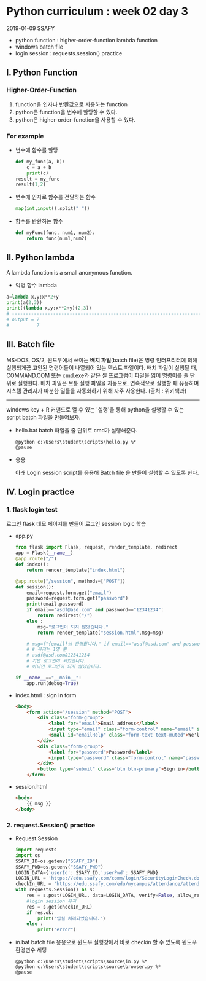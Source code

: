 # Python curriculum : week 02 day 3

2019-01-09 SSAFY

* python function
  : higher-order-function
    lambda function
* windows batch file
* login session
  : requests.session() practice



## I. Python Function

### Higher-Order-Function

1. function을 인자나 반환값으로 사용하는 function
2. python은 function을 변수에 할당할 수 있다.
3. python은 higher-order-function을 사용할 수 있다.



### For example

* 변수에 함수를 할당

  ```python
  def my_func(a, b):
      c = a + b
      print(c)
  result = my_func
  result(1,2)
  ```

* 변수에 인자로 함수를 전달하는 함수

  ```python
  map(int,input().split(" "))
  ```

* 함수를 반환하는 함수

  ```python
  def myFunc(func, num1, num2):
      return func(num1,num2)
  ```



## II. Python lambda

A lambda function is a small anonymous function.

* 익명 함수 lambda

```python
a=lambda x,y:x**2+y
print(a(2,3))
print((lambda x,y:x**2+y)(2,3))
# -----------------------------------------------------------------------------------
# output = 7
#		   7
```



## III. Batch file

MS-DOS, OS/2, 윈도우에서 쓰이는 **배치 파일**(batch file)은 명령 인터프리터에 의해 실행되게끔 고안된 명령어들이 나열되어 있는 텍스트 파일이다. 배치 파일이 실행될 때, COMMAND.COM 또는 cmd.exe와 같은 셸 프로그램이 파일을 읽어 명령어를 줄 단위로 실행한다. 배치 파일은 보통 실행 파일을 자동으로, 연속적으로 실행할 때 유용하며 시스템 관리자가 따분한 일들을 자동화하기 위해 자주 사용한다. 						(출처 : 위키백과)

---

windows key + R 커맨드로 열 수 있는 '실행'을 통해 python을 실행할 수 있는 script batch 파일을 만들어보자.

* hello.bat
  batch 파일을 줄 단위로 cmd가 실행해준다.

  ```
  @python c:\Users\student\scripts\hello.py %*
  @pause
  ```

* 응용

  아래 Login session script를 응용해 Batch file 을 만들어 실행할 수 있도록 한다.



## IV. Login practice

### 1. flask login test

로그인 flask 데모 페이지를 만들어 로그인 session logic 학습

* app.py

    ```python
    from flask import Flask, request, render_template, redirect
    app = Flask(__name__)
    @app.route("/")
    def index():
        return render_template("index.html")

    @app.route("/session", methods=["POST"])
    def session():
        email=request.form.get("email")
        password=request.form.get("password")
        print(email,password)
        if email=="asdf@asd.com" and password=="12341234":
            return redirect("/")
        else :
            msg="로그인이 되지 않았습니다."
            return render_template("session.html",msg=msg)        

        # msg=f"{email}님 환영합니다." if email=="asdf@asd.com" and password==12341234 else "로그인이 되지 않았습니다."
        # # 유저는 1명 뿐
        # asdf@asd.com&12341234
        # 기면 로그인이 되었습니다.
        # 아니면 로그인이 되지 않았습니다.

    if __name__=="__main__":
        app.run(debug=True)
    ```

* index.html : sign in form

  ```html
  <body>
      <form action="/session" method="POST">
          <div class="form-group">
              <label for="email">Email address</label>
              <input type="email" class="form-control" name="email" id="email" aria-describedby="emailHelp" placeholder="Enter email">
              <small id="emailHelp" class="form-text text-muted">We'll never share your email with anyone else.</small>
          </div>
          <div class="form-group">
              <label for="password">Password</label>
              <input type="password" class="form-control" name="password" id="password" placeholder="Password">
          </div>
          <button type="submit" class="btn btn-primary">Sign in</button>
      </form>
  ```

* session.html

  ```html
  <body>
      {{ msg }}
  </body>
  ```



### 2. request.Session() practice

* Request.Session 

  ```python
  import requests
  import os
  SSAFY_ID=os.getenv("SSAFY_ID")
  SSAFY_PWD=os.getenv("SSAFY_PWD")
  LOGIN_DATA={'userId': SSAFY_ID,'userPwd': SSAFY_PWD}
  LOGIN_URL = 'https://edu.ssafy.com/comm/login/SecurityLoginCheck.do'
  checkIn_URL = 'https://edu.ssafy.com/edu/mycampus/attendance/attendanceCheckIn.do'
  with requests.Session() as s:
      res = s.post(LOGIN_URL, data=LOGIN_DATA, verify=False, allow_redirects=False)
      #login session 유지
      res = s.get(checkIn_URL)
      if res.ok:
          print("입실 처리되었습니다.")
      else :
          print("error")
  ```

* in.bat
  batch file 응용으로 윈도우 실행창에서 바로 checkin 할 수 있도록 윈도우 환경변수 세팅

  ```
  @python c:\Users\student\scripts\source\in.py %*
  @python c:\Users\student\scripts\source\browser.py %*
  @pause
  ```